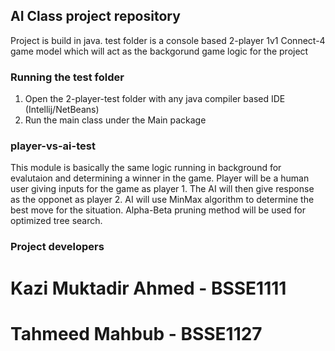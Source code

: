 ## AI Class project repository

Project is build in java. test folder is a console based 2-player 1v1 Connect-4 game model which will act as the backgorund game logic for the project

### Running the test folder
1. Open the 2-player-test folder with any java compiler based IDE (Intellij/NetBeans)
2. Run the main class under the Main package

### player-vs-ai-test
<p>
  This module is basically the same logic running in background for evalutaion and determining a winner in the game.
  Player will be a human user giving inputs for the game as player 1.
  The AI will then give response as the opponet as player 2.
  AI will use MinMax algorithm to determine the best move for the situation.
  Alpha-Beta pruning method will be used for optimized tree search.
</p>

### Project developers
# Kazi Muktadir Ahmed - BSSE1111
# Tahmeed Mahbub - BSSE1127
